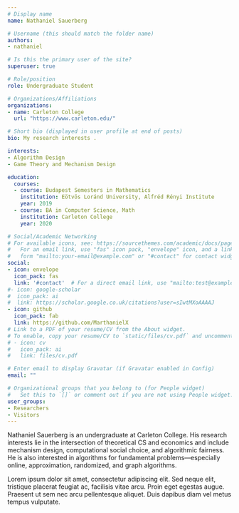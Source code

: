 ```yaml
---
# Display name
name: Nathaniel Sauerberg

# Username (this should match the folder name)
authors:
- nathaniel

# Is this the primary user of the site?
superuser: true

# Role/position
role: Undergraduate Student

# Organizations/Affiliations
organizations:
- name: Carleton College
  url: "https://www.carleton.edu/"

# Short bio (displayed in user profile at end of posts)
bio: My research interests .

interests:
- Algorithm Design
- Game Theory and Mechanism Design

education:
  courses:
  - course: Budapest Semesters in Mathematics
    institution: Eötvös Loránd University, Alfréd Rényi Institute
    year: 2019
  - course: BA in Computer Science, Math
    institution: Carleton College
    year: 2020

# Social/Academic Networking
# For available icons, see: https://sourcethemes.com/academic/docs/page-builder/#icons
#   For an email link, use "fas" icon pack, "envelope" icon, and a link in the
#   form "mailto:your-email@example.com" or "#contact" for contact widget.
social:
- icon: envelope
  icon_pack: fas
  link: '#contact'  # For a direct email link, use "mailto:test@example.org".
#- icon: google-scholar
#  icon_pack: ai
#  link: https://scholar.google.co.uk/citations?user=sIwtMXoAAAAJ
- icon: github
  icon_pack: fab
  link: https://github.com/MarthanielX
# Link to a PDF of your resume/CV from the About widget.
# To enable, copy your resume/CV to `static/files/cv.pdf` and uncomment the lines below.
# - icon: cv
#   icon_pack: ai
#   link: files/cv.pdf

# Enter email to display Gravatar (if Gravatar enabled in Config)
email: ""

# Organizational groups that you belong to (for People widget)
#   Set this to `[]` or comment out if you are not using People widget.
user_groups:
- Researchers
- Visitors
---
```


Nathaniel Sauerberg is an undergraduate at Carleton College. His research interests lie in the intersection of theoretical CS and economics and include mechanism design, computational social choice, and algorithmic fairness. He is also interested in algorithms for fundamental problems—especially online, approximation, randomized, and graph algorithms.

Lorem ipsum dolor sit amet, consectetur adipiscing elit. Sed neque elit, tristique placerat feugiat ac, facilisis vitae arcu. Proin eget egestas augue. Praesent ut sem nec arcu pellentesque aliquet. Duis dapibus diam vel metus tempus vulputate.

